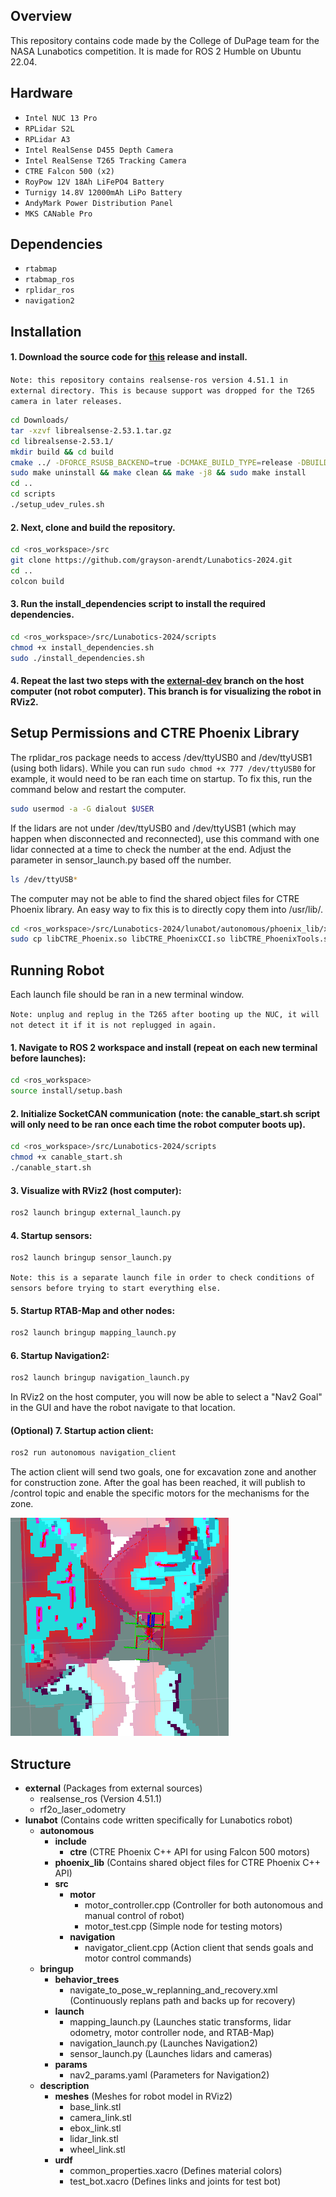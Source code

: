 ## Overview

This repository contains code made by the College of DuPage team for the NASA Lunabotics competition. It is made for ROS 2 Humble on Ubuntu 22.04. 

## Hardware

- `Intel NUC 13 Pro`
- `RPLidar S2L`
- `RPLidar A3`
- `Intel RealSense D455 Depth Camera`
- `Intel RealSense T265 Tracking Camera`
- `CTRE Falcon 500 (x2)`
- `RoyPow 12V 18Ah LiFePO4 Battery`
- `Turnigy 14.8V 12000mAh LiPo Battery`
- `AndyMark Power Distribution Panel`
- `MKS CANable Pro`

## Dependencies

- `rtabmap`
- `rtabmap_ros`
- `rplidar_ros`
- `navigation2`

## Installation

#### 1. Download the source code for [this](https://github.com/IntelRealSense/librealsense/releases/tag/v2.53.1) release and install.
`Note: this repository contains realsense-ros version 4.51.1 in external directory. This is because support was dropped for the T265 camera in later releases.`

```bash
cd Downloads/
tar -xzvf librealsense-2.53.1.tar.gz
cd librealsense-2.53.1/
mkdir build && cd build
cmake ../ -DFORCE_RSUSB_BACKEND=true -DCMAKE_BUILD_TYPE=release -DBUILD_EXAMPLES=true -DBUILD_GRAPHICAL_EXAMPLES=true
sudo make uninstall && make clean && make -j8 && sudo make install
cd ..
cd scripts
./setup_udev_rules.sh
```

#### 2. Next, clone and build the repository.

```bash
cd <ros_workspace>/src
git clone https://github.com/grayson-arendt/Lunabotics-2024.git
cd ..
colcon build
```

#### 3. Run the install_dependencies script to install the required dependencies.

```bash
cd <ros_workspace>/src/Lunabotics-2024/scripts
chmod +x install_dependencies.sh
sudo ./install_dependencies.sh
```

#### 4. Repeat the last two steps with the [external-dev](https://github.com/grayson-arendt/Lunabotics-2024/tree/external-dev?tab=readme-ov-file) branch on the host computer (not robot computer). This branch is for visualizing the robot in RViz2.

## Setup Permissions and CTRE Phoenix Library

The rplidar_ros package needs to access /dev/ttyUSB0 and /dev/ttyUSB1 (using both lidars). While you can run `sudo chmod +x 777 /dev/ttyUSB0` for example, it would need to be ran each time on startup. To fix this, run the command below and restart the computer.

```bash
sudo usermod -a -G dialout $USER
```

If the lidars are not under /dev/ttyUSB0 and /dev/ttyUSB1 (which may happen when disconnected and reconnected), use this command with one lidar connected at a time to check the number at the end. Adjust the parameter in sensor_launch.py based off the number. 

```bash
ls /dev/ttyUSB*
```

The computer may not be able to find the shared object files for CTRE Phoenix library. An easy way to fix this is to directly copy them into /usr/lib/.

```bash
cd <ros_workspace>/src/Lunabotics-2024/lunabot/autonomous/phoenix_lib/x86-64/
sudo cp libCTRE_Phoenix.so libCTRE_PhoenixCCI.so libCTRE_PhoenixTools.so /usr/lib/
```

## Running Robot

Each launch file should be ran in a new terminal window. 

`Note: unplug and replug in the T265 after booting up the NUC, it will not detect it if it is not replugged in again.`

#### 1. Navigate to ROS 2 workspace and install (repeat on each new terminal before launches):
```bash
cd <ros_workspace>
source install/setup.bash
```

#### 2. Initialize SocketCAN communication (note: the canable_start.sh script will only need to be ran once each time the robot computer boots up).
```bash
cd <ros_workspace>/src/Lunabotics-2024/scripts
chmod +x canable_start.sh 
./canable_start.sh
```

#### 3. Visualize with RViz2 (host computer):
```bash
ros2 launch bringup external_launch.py
```

#### 4. Startup sensors:

```bash
ros2 launch bringup sensor_launch.py
```
`Note: this is a separate launch file in order to check conditions of sensors before trying to start everything else.`

#### 5. Startup RTAB-Map and other nodes:

```bash
ros2 launch bringup mapping_launch.py
```

#### 6. Startup Navigation2:

```bash
ros2 launch bringup navigation_launch.py
```

In RViz2 on the host computer, you will now be able to select a "Nav2 Goal" in the GUI and have the robot navigate to that location. 

#### (Optional) 7. Startup action client:

```bash
ros2 run autonomous navigation_client
```

The action client will send two goals, one for excavation zone and another for construction zone. After the goal has been reached, it will publish to /control topic and enable the specific
motors for the mechanisms for the zone.

![Demo](demo.png)

## Structure

- **external** (Packages from external sources)
  - realsense_ros (Version 4.51.1)
  - rf2o_laser_odometry
- **lunabot** (Contains code written specifically for Lunabotics robot)
  - **autonomous**
    - **include**
      - **ctre** (CTRE Phoenix C++ API for using Falcon 500 motors)
    - **phoenix_lib** (Contains shared object files for CTRE Phoenix C++ API)
    - **src**
      - **motor**
        - motor_controller.cpp (Controller for both autonomous and manual control of robot)
        - motor_test.cpp (Simple node for testing motors)
      - **navigation**
        - navigator_client.cpp (Action client that sends goals and motor control commands)
  - **bringup** 
    - **behavior_trees**
      - navigate_to_pose_w_replanning_and_recovery.xml (Continuously replans path and backs up for recovery)
    - **launch**
      - mapping_launch.py (Launches static transforms, lidar odometry, motor controller node, and RTAB-Map)
      - navigation_launch.py (Launches Navigation2)
      - sensor_launch.py (Launches lidars and cameras)
    - **params**
      - nav2_params.yaml (Parameters for Navigation2)
  - **description** 
    - **meshes** (Meshes for robot model in RViz2)
      - base_link.stl
      - camera_link.stl
      - ebox_link.stl
      - lidar_link.stl
      - wheel_link.stl
    - **urdf**
      - common_properties.xacro (Defines material colors)
      - test_bot.xacro (Defines links and joints for test bot)

